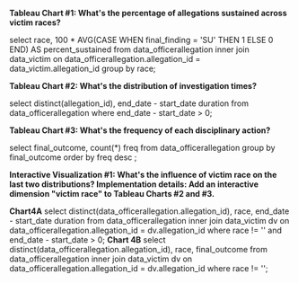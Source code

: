 **Tableau Chart #1: What's the percentage of allegations sustained across victim races?**

select race, 100 * AVG(CASE WHEN final_finding = 'SU' THEN 1 ELSE 0 END) AS percent_sustained from data_officerallegation inner join data_victim on data_officerallegation.allegation_id = data_victim.allegation_id group by race;


**Tableau Chart #2: What's the distribution of investigation times?**

select distinct(allegation_id), end_date - start_date duration from data_officerallegation where end_date - start_date > 0;

**Tableau Chart #3: What's the frequency of each disciplinary action?**

select final_outcome, count(*) freq from data_officerallegation group by final_outcome order by freq desc ;

**Interactive Visualization #1: What's the influence of victim race on the last two distributions? Implementation details: Add an interactive dimension "victim race" to Tableau Charts #2 and #3.**

**Chart4A**
select distinct(data_officerallegation.allegation_id), race, end_date - start_date duration from data_officerallegation inner join data_victim dv on data_officerallegation.allegation_id = dv.allegation_id where race != '' and end_date - start_date > 0;
**Chart 4B**
select distinct(data_officerallegation.allegation_id), race, final_outcome from data_officerallegation inner join data_victim dv on data_officerallegation.allegation_id = dv.allegation_id where race != '';
